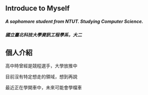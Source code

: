 ## Introduce to Myself

##### A sophomore student from NTUT. Studying Computer Science.

##### 國立臺北科技大學資訊工程學系，大二


## 個人介紹

高中時曾經是競程選手，大學放推中

目前沒有特定想走的領域，想到再說

最近正在學開車中，未來可能會學檔車
<!--
## 檢定紀錄

| 證照 | 成績 | 場次 |
| -------- | -------- | -------- |
| APCS     | 觀念五(100/100) 實作四(280/400)     | 202201     |
| CPE     | 五題 Rank 147/2811  | 202303     |
| CPE     | 四題 Rank 48/2640    | 202312    |

## 競賽紀錄

| 項目 | 成績 |年分| 備註 |
| -------- | -------- |---| -------- |
| 台北市普通高中資訊學科能力競賽     | Rank 59    | 2020    |沒獎QQ|
| 台北市普通高中資訊學科能力競賽     | Rank 36 (佳作)   | 2021    ||
| NCPC 決賽    | Rank 45 (佳作)   | 2022    ||
| ICPC Taoyuan Site    | Rank 69   | 2022    |沒獎QQ|
| TUPC     | Rank 1 (金獎)  | 2023    ||
| NCPC 決賽    | Rank 46 (佳作)   | 2023    ||
| ICPC Taoyuan Site    | Rank 53 (銅牌)   | 2023    ||

## 校內紀錄

| 項目 | 學校 | 備註 |
| -------- | -------- | -------- |
| 書卷獎     | 國立台北科技大學    | 111-2 ~ 112-1  |
-->


<!--
**kesshoban3310/kesshoban3310** is a ✨ _special_ ✨ repository because its `README.md` (this file) appears on your GitHub profile.

Here are some ideas to get you started:

- 🔭 I’m currently working on ...
- 🌱 I’m currently learning ...
- 👯 I’m looking to collaborate on ...
- 🤔 I’m looking for help with ...
- 💬 Ask me about ...
- 📫 How to reach me: ...
- 😄 Pronouns: ...
- ⚡ Fun fact: ...
-->
